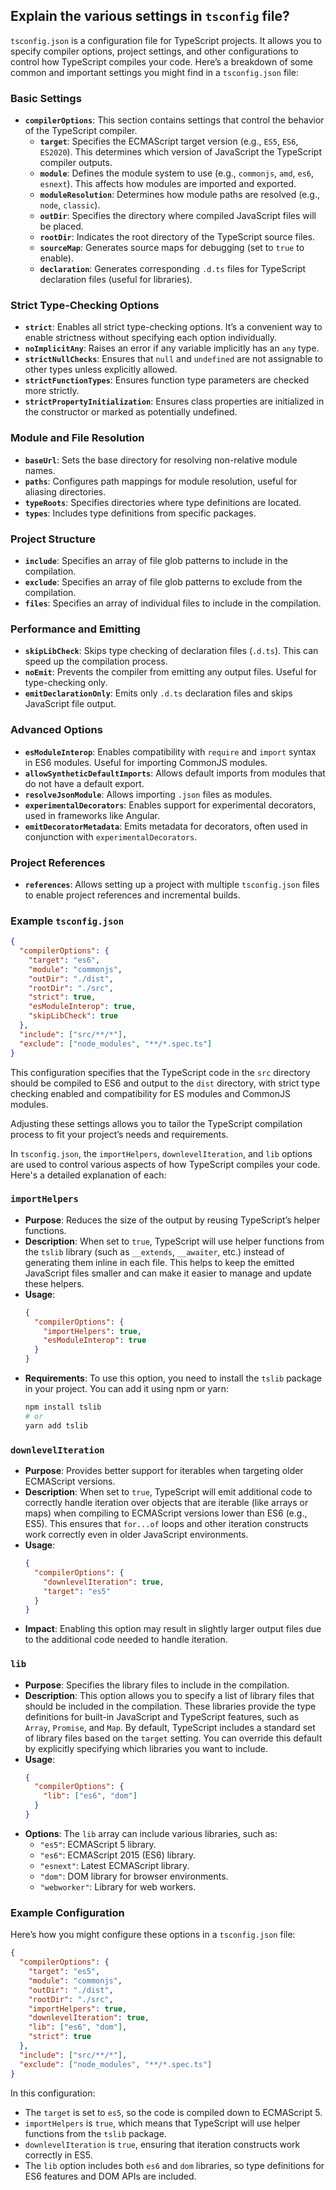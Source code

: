## Explain the various settings in `tsconfig` file?

`tsconfig.json` is a configuration file for TypeScript projects. It allows you to specify compiler options, project settings, and other configurations to control how TypeScript compiles your code. Here’s a breakdown of some common and important settings you might find in a `tsconfig.json` file:

### Basic Settings

- **`compilerOptions`**: This section contains settings that control the behavior of the TypeScript compiler.
  - **`target`**: Specifies the ECMAScript target version (e.g., `ES5`, `ES6`, `ES2020`). This determines which version of JavaScript the TypeScript compiler outputs.
  - **`module`**: Defines the module system to use (e.g., `commonjs`, `amd`, `es6`, `esnext`). This affects how modules are imported and exported.
  - **`moduleResolution`**: Determines how module paths are resolved (e.g., `node`, `classic`).
  - **`outDir`**: Specifies the directory where compiled JavaScript files will be placed.
  - **`rootDir`**: Indicates the root directory of the TypeScript source files.
  - **`sourceMap`**: Generates source maps for debugging (set to `true` to enable).
  - **`declaration`**: Generates corresponding `.d.ts` files for TypeScript declaration files (useful for libraries).

### Strict Type-Checking Options

- **`strict`**: Enables all strict type-checking options. It’s a convenient way to enable strictness without specifying each option individually.
- **`noImplicitAny`**: Raises an error if any variable implicitly has an `any` type.
- **`strictNullChecks`**: Ensures that `null` and `undefined` are not assignable to other types unless explicitly allowed.
- **`strictFunctionTypes`**: Ensures function type parameters are checked more strictly.
- **`strictPropertyInitialization`**: Ensures class properties are initialized in the constructor or marked as potentially undefined.

### Module and File Resolution

- **`baseUrl`**: Sets the base directory for resolving non-relative module names.
- **`paths`**: Configures path mappings for module resolution, useful for aliasing directories.
- **`typeRoots`**: Specifies directories where type definitions are located.
- **`types`**: Includes type definitions from specific packages.

### Project Structure

- **`include`**: Specifies an array of file glob patterns to include in the compilation.
- **`exclude`**: Specifies an array of file glob patterns to exclude from the compilation.
- **`files`**: Specifies an array of individual files to include in the compilation.

### Performance and Emitting

- **`skipLibCheck`**: Skips type checking of declaration files (`.d.ts`). This can speed up the compilation process.
- **`noEmit`**: Prevents the compiler from emitting any output files. Useful for type-checking only.
- **`emitDeclarationOnly`**: Emits only `.d.ts` declaration files and skips JavaScript file output.

### Advanced Options

- **`esModuleInterop`**: Enables compatibility with `require` and `import` syntax in ES6 modules. Useful for importing CommonJS modules.
- **`allowSyntheticDefaultImports`**: Allows default imports from modules that do not have a default export.
- **`resolveJsonModule`**: Allows importing `.json` files as modules.
- **`experimentalDecorators`**: Enables support for experimental decorators, used in frameworks like Angular.
- **`emitDecoratorMetadata`**: Emits metadata for decorators, often used in conjunction with `experimentalDecorators`.

### Project References

- **`references`**: Allows setting up a project with multiple `tsconfig.json` files to enable project references and incremental builds.

### Example `tsconfig.json`

```json
{
  "compilerOptions": {
    "target": "es6",
    "module": "commonjs",
    "outDir": "./dist",
    "rootDir": "./src",
    "strict": true,
    "esModuleInterop": true,
    "skipLibCheck": true
  },
  "include": ["src/**/*"],
  "exclude": ["node_modules", "**/*.spec.ts"]
}
```

This configuration specifies that the TypeScript code in the `src` directory should be compiled to ES6 and output to the `dist` directory, with strict type checking enabled and compatibility for ES modules and CommonJS modules.

Adjusting these settings allows you to tailor the TypeScript compilation process to fit your project’s needs and requirements.

In `tsconfig.json`, the `importHelpers`, `downlevelIteration`, and `lib` options are used to control various aspects of how TypeScript compiles your code. Here's a detailed explanation of each:

### `importHelpers`

- **Purpose**: Reduces the size of the output by reusing TypeScript’s helper functions.
- **Description**: When set to `true`, TypeScript will use helper functions from the `tslib` library (such as `__extends`, `__awaiter`, etc.) instead of generating them inline in each file. This helps to keep the emitted JavaScript files smaller and can make it easier to manage and update these helpers.
- **Usage**:
  ```json
  {
    "compilerOptions": {
      "importHelpers": true,
      "esModuleInterop": true
    }
  }
  ```
- **Requirements**: To use this option, you need to install the `tslib` package in your project. You can add it using npm or yarn:
  ```bash
  npm install tslib
  # or
  yarn add tslib
  ```

### `downlevelIteration`

- **Purpose**: Provides better support for iterables when targeting older ECMAScript versions.
- **Description**: When set to `true`, TypeScript will emit additional code to correctly handle iteration over objects that are iterable (like arrays or maps) when compiling to ECMAScript versions lower than ES6 (e.g., ES5). This ensures that `for...of` loops and other iteration constructs work correctly even in older JavaScript environments.
- **Usage**:
  ```json
  {
    "compilerOptions": {
      "downlevelIteration": true,
      "target": "es5"
    }
  }
  ```
- **Impact**: Enabling this option may result in slightly larger output files due to the additional code needed to handle iteration.

### `lib`

- **Purpose**: Specifies the library files to include in the compilation.
- **Description**: This option allows you to specify a list of library files that should be included in the compilation. These libraries provide the type definitions for built-in JavaScript and TypeScript features, such as `Array`, `Promise`, and `Map`. By default, TypeScript includes a standard set of library files based on the `target` setting. You can override this default by explicitly specifying which libraries you want to include.
- **Usage**:
  ```json
  {
    "compilerOptions": {
      "lib": ["es6", "dom"]
    }
  }
  ```
- **Options**: The `lib` array can include various libraries, such as:
  - `"es5"`: ECMAScript 5 library.
  - `"es6"`: ECMAScript 2015 (ES6) library.
  - `"esnext"`: Latest ECMAScript library.
  - `"dom"`: DOM library for browser environments.
  - `"webworker"`: Library for web workers.

### Example Configuration

Here’s how you might configure these options in a `tsconfig.json` file:

```json
{
  "compilerOptions": {
    "target": "es5",
    "module": "commonjs",
    "outDir": "./dist",
    "rootDir": "./src",
    "importHelpers": true,
    "downlevelIteration": true,
    "lib": ["es6", "dom"],
    "strict": true
  },
  "include": ["src/**/*"],
  "exclude": ["node_modules", "**/*.spec.ts"]
}
```

In this configuration:
- The `target` is set to `es5`, so the code is compiled down to ECMAScript 5.
- `importHelpers` is `true`, which means that TypeScript will use helper functions from the `tslib` package.
- `downlevelIteration` is `true`, ensuring that iteration constructs work correctly in ES5.
- The `lib` option includes both `es6` and `dom` libraries, so type definitions for ES6 features and DOM APIs are included.